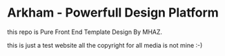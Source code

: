 # Arkham - Powerfull Design Platform
this repo is Pure Front End Template Design By MHAZ.

this is just a test website all the copyright for all media is not mine :-) 
